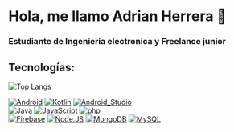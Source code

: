 # Hola, me llamo Adrian Herrera 👋
### Estudiante de Ingenieria electronica y Freelance junior
## Tecnologías:
[![Top Langs](https://github-readme-stats.vercel.app/api/top-langs/?username=adrian-REH&&layout=compact)](https://github.com/anuraghazra/github-readme-stats)

[![Android](https://img.shields.io/badge/Android-3DDC84?style=flat-square&logo=android&logoColor=white&labelColor=101010)]()
[![Kotlin](https://img.shields.io/badge/Kotlin-AE57FA?style=flat-square&logo=kotlin&logoColor=white&labelColor=AE57FA)]()
[![Android_Studio](https://img.shields.io/badge/Android_Studio-3DDC84?style=flat-square&logo=android-studio&logoColor=white&labelColor=101010)]()
</br>
[![Java](https://img.shields.io/badge/Java-007396?style=flat-square&logo=java&logoColor=white&labelColor=101010)]()
[![JavaScript](https://img.shields.io/badge/JavaScript-F7DF1E?style=flat-square&logo=javascript&logoColor=white&labelColor=101010)]()
[![php](https://img.shields.io/badge/php-F7DF1E?style=flat-square&logo=php&logoColor=white&labelColor=101010)]()
</br>
[![Firebase](https://img.shields.io/badge/Firebase-FFCA28?style=flat-square&logo=firebase&logoColor=white&labelColor=101010)]()
[![Node.JS](https://img.shields.io/badge/Node.JS-339933?style=flat-square&logo=node.js&logoColor=white&labelColor=101010)]()
[![MongoDB](https://img.shields.io/badge/MongoDB-47A248?style=flat-square&logo=mongodb&logoColor=white&labelColor=101010)]()
[![MySQL](https://img.shields.io/badge/MySQL-AE57FA?style=for-the-badge&logo=mysql&logoColor=white&labelColor=47A248)]()
</br>


